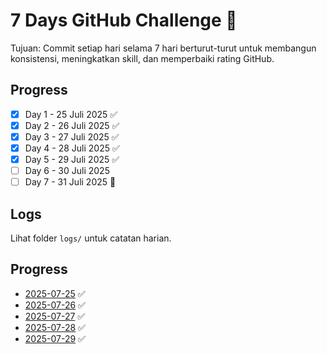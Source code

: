 # 7 Days GitHub Challenge 🚀

Tujuan: Commit setiap hari selama 7 hari berturut-turut untuk membangun konsistensi, meningkatkan skill, dan memperbaiki rating GitHub.

## Progress

- [x] Day 1 - 25 Juli 2025 ✅
- [x] Day 2 - 26 Juli 2025 ✅
- [x] Day 3 - 27 Juli 2025 ✅
- [x] Day 4 - 28 Juli 2025 ✅
- [x] Day 5 - 29 Juli 2025 ✅
- [ ] Day 6 - 30 Juli 2025
- [ ] Day 7 - 31 Juli 2025 🎉

## Logs

Lihat folder `logs/` untuk catatan harian.

## Progress

- [2025-07-25](logs/2025-07-25.md) ✅
- [2025-07-26](logs/2025-07-26.md) ✅
- [2025-07-27](logs/2025-07-27.md) ✅
- [2025-07-28](logs/2025-07-28.md) ✅
- [2025-07-29](logs/2025-07-29.md) ✅
